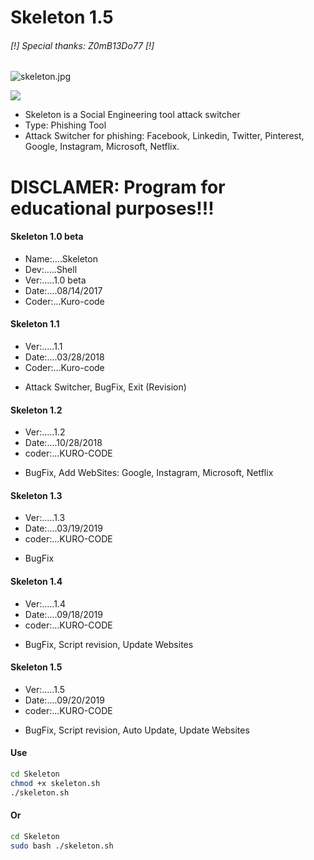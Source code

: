 # Skeleton 1.5
######     [!] Special thanks: Z0mB13Do77 [!]

![skeleton.jpg](https://github.com/KURO-CODE/Skeleton/blob/master/Skeleton.jpg)

![](https://img.shields.io/badge/Skeleton-Shell-green.svg)

* Skeleton is a Social Engineering tool attack switcher
* Type: Phishing Tool
* Attack Switcher for phishing: Facebook, Linkedin, Twitter, Pinterest, Google, Instagram, Microsoft, Netflix.

# DISCLAMER: Program for educational purposes!!!

#### Skeleton 1.0 beta
* Name:....Skeleton
* Dev:.....Shell
* Ver:.....1.0 beta
* Date:....08/14/2017
* Coder:...Kuro-code

#### Skeleton 1.1
* Ver:.....1.1
* Date:....03/28/2018
* Coder:...Kuro-code

- Attack Switcher, BugFix, Exit (Revision)

#### Skeleton 1.2
* Ver:.....1.2
* Date:....10/28/2018
* coder:...KURO-CODE

- BugFix, Add WebSites: Google, Instagram, Microsoft, Netflix

#### Skeleton 1.3
* Ver:.....1.3
* Date:....03/19/2019
* coder:...KURO-CODE

- BugFix

#### Skeleton 1.4
* Ver:.....1.4
* Date:....09/18/2019
* coder:...KURO-CODE


- BugFix, Script revision, Update Websites

#### Skeleton 1.5
* Ver:.....1.5
* Date:....09/20/2019
* coder:...KURO-CODE

- BugFix, Script revision, Auto Update, Update Websites

#### Use 
```bash
cd Skeleton
chmod +x skeleton.sh
./skeleton.sh
```
#### Or
```bash
cd Skeleton
sudo bash ./skeleton.sh
```
